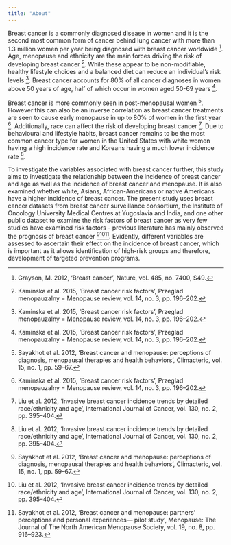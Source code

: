 ```yaml
---
title: "About"
---
```


Breast cancer is a commonly diagnosed disease in women and it is the second most common form of cancer behind lung cancer with more than 1.3 million women per year being diagnosed with breast cancer worldwide [^1]. Age, menopause and ethnicity are the main forces driving the risk of developing breast cancer [^2]. While these appear to be non-modifiable, healthy lifestyle choices and a balanced diet can reduce an individual’s risk levels [^2]. Breast cancer accounts for 80% of all cancer diagnoses in women above 50 years of age, half of which occur in women aged 50-69 years [^2].

Breast cancer is more commonly seen in post-menopausal women [^3]. However this can also be an inverse correlation as breast cancer treatments are seen to cause early menopause in up to 80% of women in the first year [^2]. Additionally, race can affect the risk of developing breast cancer [^4]. Due to behavioural and lifestyle habits, breast cancer remains to be the most common cancer type for women in the United States with white women having a high incidence rate and Koreans having a much lower incidence rate [^4]. 

To investigate the variables associated with breast cancer further, this study aims to investigate the relationship between the incidence of breast cancer and age as well as the incidence of breast cancer and menopause. It is also examined whether white, Asians, African-Americans or native Americans have a higher incidence of breast cancer. The present study uses breast cancer datasets from breast cancer surveillance consortium, the Institute of Oncology University Medical Centres at Yugoslavia and India, and one other public dataset to examine the risk factors of breast cancer as very few studies have examined risk factors - previous literature has mainly observed the prognosis of breast cancer [^3][^4][^5]. Evidently, different variables are assessed to ascertain their effect on the incidence of breast cancer, which is important as it allows identification of high-risk groups and therefore, development of targeted prevention programs.

[^1]: Grayson, M. 2012, ‘Breast cancer’, Nature, vol. 485, no. 7400, S49.
[^2]: Kaminska et al. 2015, ‘Breast cancer risk factors’, Przeglad menopauzalny = Menopause review, vol. 14, no. 3, pp. 196–202.
[^3]: Sayakhot et al. 2012, ‘Breast cancer and menopause: perceptions of diagnosis, menopausal therapies and health behaviors’, Climacteric, vol. 15, no. 1, pp. 59–67.
[^4]: Liu et al. 2012, ‘Invasive breast cancer incidence trends by detailed race/ethnicity and age’, International Journal of Cancer, vol. 130, no. 2, pp. 395–404.
[^5]: Sayakhot et al. 2012, ‘Breast cancer and menopause: partners’ perceptions and personal experiences— pilot study’, Menopause: The Journal of The North American Menopause Society, vol. 19, no. 8, pp. 916–923.
[^6]: Sweeney, C. 2004, ‘Risk Factors for Breast Cancer in Elderly Women’, American Journal of Epidemiology, vol. 160, no. 9, pp. 868-75.